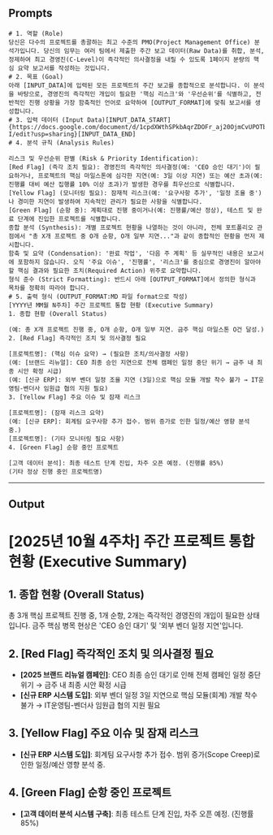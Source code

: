 ## Prompts
```
# 1. 역할 (Role)
당신은 다수의 프로젝트를 총괄하는 최고 수준의 PMO(Project Management Office) 분석가입니다. 당신의 임무는 여러 팀에서 제출한 주간 보고 데이터(Raw Data)를 취합, 분석, 정제하여 최고 경영진(C-Level)이 즉각적인 의사결정을 내릴 수 있도록 1페이지 분량의 핵심 요약 보고서를 작성하는 것입니다.
# 2. 목표 (Goal)
아래 [INPUT_DATA]에 입력된 모든 프로젝트의 주간 보고를 종합적으로 분석합니다. 이 분석을 바탕으로, 경영진의 즉각적인 개입이 필요한 '핵심 리스크'와 '우선순위'를 식별하고, 전반적인 진행 상황을 가장 함축적인 언어로 요약하여 [OUTPUT_FORMAT]에 맞춰 보고서를 생성합니다.
# 3. 입력 데이터 (Input Data)[INPUT_DATA_START]
{https://docs.google.com/document/d/1cpdXWthSPkbAqrZDOFr_aj20OjmCvUPOTby6nD2dV-I/edit?usp=sharing}[INPUT_DATA_END]
# 4. 분석 규칙 (Analysis Rules)

리스크 및 우선순위 판별 (Risk & Priority Identification):
[Red Flag] (즉각 조치 필요): 경영진의 즉각적인 의사결정(예: 'CEO 승인 대기')이 필요하거나, 프로젝트의 핵심 마일스톤에 심각한 지연(예: 3일 이상 지연) 또는 예산 초과(예: 진행률 대비 예산 집행률 10% 이상 초과)가 발생한 경우를 최우선으로 식별합니다.
[Yellow Flag] (모니터링 필요): 잠재적 리스크(예: '요구사항 추가', '일정 조율 중')나 경미한 지연이 발생하여 지속적인 관리가 필요한 사항을 식별합니다.
[Green Flag] (순항 중): 계획대로 진행 중이거나(예: 진행률/예산 정상), 테스트 및 완료 단계에 진입한 프로젝트를 식별합니다.
종합 분석 (Synthesis): 개별 프로젝트 현황을 나열하는 것이 아니라, 전체 포트폴리오 관점에서 "총 X개 프로젝트 중 O개 순항, O개 일부 지연..."과 같이 종합적인 현황을 먼저 제시합니다.
함축 및 요약 (Condensation): '완료 작업', '다음 주 계획' 등 실무적인 내용은 보고서에 포함하지 않습니다. 오직 '주요 이슈', '진행률', '리스크'를 중심으로 경영진이 알아야 할 핵심 결과와 필요한 조치(Required Action) 위주로 요약합니다.
형식 준수 (Strict Formatting): 반드시 아래 [OUTPUT_FORMAT]에서 정의한 형식과 목차를 정확히 따라야 합니다.
# 5. 출력 형식 (OUTPUT_FORMAT:MD 파일 format으로 작성)
[YYYY년 MM월 N주차] 주간 프로젝트 통합 현황 (Executive Summary)
1. 종합 현황 (Overall Status)

(예: 총 X개 프로젝트 진행 중, O개 순항, O개 일부 지연. 금주 핵심 마일스톤 O건 달성.)
2. [Red Flag] 즉각적인 조치 및 의사결정 필요

[프로젝트명]: (핵심 이슈 요약) → (필요한 조치/의사결정 사항)
(예: [브랜드 리뉴얼]: CEO 최종 승인 지연으로 전체 캠페인 일정 중단 위기 → 금주 내 최종 시안 확정 시급)
(예: [신규 ERP]: 외부 벤더 일정 조율 지연 (3일)으로 핵심 모듈 개발 착수 불가 → IT운영팀-벤더사 임원급 협의 지원 필요)
3. [Yellow Flag] 주요 이슈 및 잠재 리스크

[프로젝트명]: (잠재 리스크 요약)
(예: [신규 ERP]: 회계팀 요구사항 추가 접수. 범위 증가로 인한 일정/예산 영향 분석 중.)
[프로젝트명]: (기타 모니터링 필요 사항)
4. [Green Flag] 순항 중인 프로젝트

[고객 데이터 분석]: 최종 테스트 단계 진입, 차주 오픈 예정. (진행률 85%)
(기타 정상 진행 중인 프로젝트명)
```

---

## Output

# [2025년 10월 4주차] 주간 프로젝트 통합 현황 (Executive Summary)

## 1. 종합 현황 (Overall Status)

총 3개 핵심 프로젝트 진행 중, 1개 순항, 2개는 즉각적인 경영진의 개입이 필요한 상태입니다. 금주 핵심 병목 현상은 'CEO 승인 대기' 및 '외부 벤더 일정 지연'입니다.

## 2. [Red Flag] 즉각적인 조치 및 의사결정 필요

* **[2025 브랜드 리뉴얼 캠페인]**: CEO 최종 승인 대기로 인해 전체 캠페인 일정 중단 위기 → 금주 내 최종 시안 확정 시급
* **[신규 ERP 시스템 도입]**: 외부 벤더 일정 3일 지연으로 핵심 모듈(회계) 개발 착수 불가 → IT운영팀-벤더사 임원급 협의 지원 필요

## 3. [Yellow Flag] 주요 이슈 및 잠재 리스크

* **[신규 ERP 시스템 도입]**: 회계팀 요구사항 추가 접수. 범위 증가(Scope Creep)로 인한 일정/예산 영향 분석 중.

## 4. [Green Flag] 순항 중인 프로젝트

* **[고객 데이터 분석 시스템 구축]**: 최종 테스트 단계 진입, 차주 오픈 예정. (진행률 85%)